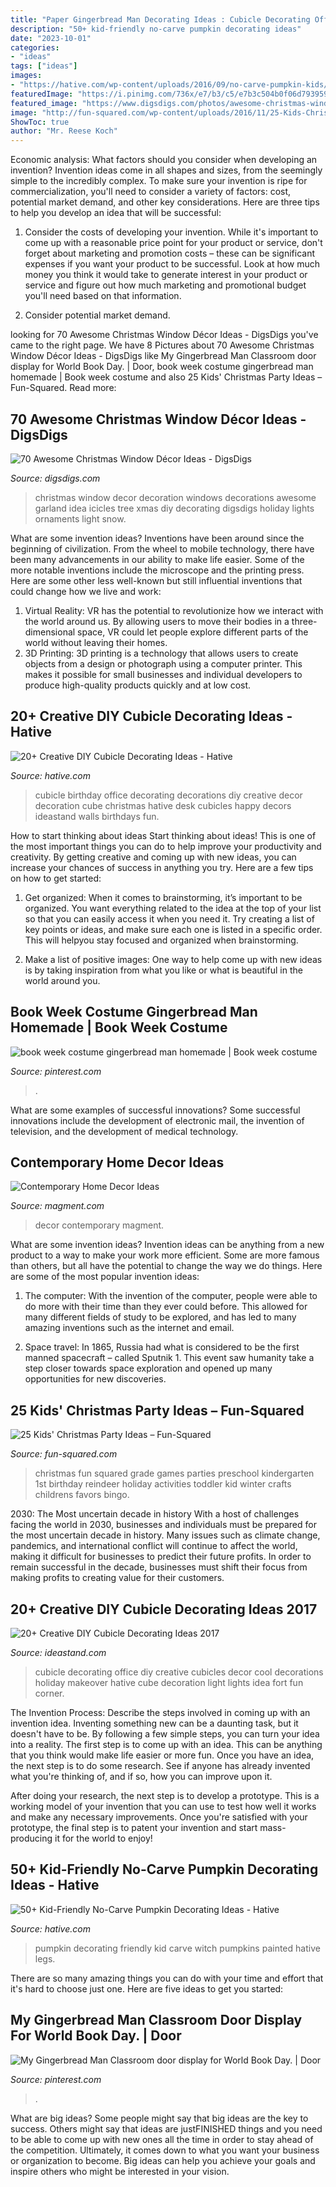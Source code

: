 ```yaml
---
title: "Paper Gingerbread Man Decorating Ideas : Cubicle Decorating Office Diy Creative Cubicles Decor Cool Decorations Holiday Makeover Hative Cube Decoration Light Lights Idea Fort Fun Corner"
description: "50+ kid-friendly no-carve pumpkin decorating ideas"
date: "2023-10-01"
categories:
- "ideas"
tags: ["ideas"]
images:
- "https://hative.com/wp-content/uploads/2016/09/no-carve-pumpkin-kids/32-no-carve-pumpkin-decorating.jpg"
featuredImage: "https://i.pinimg.com/736x/e7/b3/c5/e7b3c504b0f06d793959584508fc6165.jpg"
featured_image: "https://www.digsdigs.com/photos/awesome-christmas-window-decor-ideas-12.jpg"
image: "http://fun-squared.com/wp-content/uploads/2016/11/25-Kids-Christmas-Party-Ideas-Collage.png"
ShowToc: true
author: "Mr. Reese Koch"
---
```



Economic analysis: What factors should you consider when developing an invention?
Invention ideas come in all shapes and sizes, from the seemingly simple to the incredibly complex. To make sure your invention is ripe for commercialization, you'll need to consider a variety of factors: cost, potential market demand, and other key considerations. Here are three tips to help you develop an idea that will be successful: 
1. Consider the costs of developing your invention. While it's important to come up with a reasonable price point for your product or service, don't forget about marketing and promotion costs – these can be significant expenses if you want your product to be successful. Look at how much money you think it would take to generate interest in your product or service and figure out how much marketing and promotional budget you'll need based on that information.

2. Consider potential market demand.

	

		
looking for 70 Awesome Christmas Window Décor Ideas - DigsDigs you've came to the right page. We have 8 Pictures about 70 Awesome Christmas Window Décor Ideas - DigsDigs like My Gingerbread Man Classroom door display for World Book Day. | Door, book week costume gingerbread man homemade | Book week costume and also 25 Kids&#039; Christmas Party Ideas – Fun-Squared. Read more:
		
    
## 70 Awesome Christmas Window Décor Ideas - DigsDigs

<img loading=lazy src="https://www.digsdigs.com/photos/awesome-christmas-window-decor-ideas-12.jpg" onerror="this.onerror=null;this.src='https://tse1.mm.bing.net/th?id=OIP.mfMcCJcC8ggrYviTVAjvJQAAAA&amp;pid=15.1';" alt="70 Awesome Christmas Window Décor Ideas - DigsDigs">

_Source: digsdigs.com_

>christmas window decor decoration windows decorations awesome garland idea icicles tree xmas diy decorating digsdigs holiday lights ornaments light snow. 

	

What are some invention ideas?
Inventions have been around since the beginning of civilization. From the wheel to mobile technology, there have been many advancements in our ability to make life easier. Some of the more notable inventions include the microscope and the printing press. Here are some other less well-known but still influential inventions that could change how we live and work:
1) Virtual Reality: VR has the potential to revolutionize how we interact with the world around us. By allowing users to move their bodies in a three-dimensional space, VR could let people explore different parts of the world without leaving their homes.
2) 3D Printing: 3D printing is a technology that allows users to create objects from a design or photograph using a computer printer. This makes it possible for small businesses and individual developers to produce high-quality products quickly and at low cost.

    
## 20+ Creative DIY Cubicle Decorating Ideas - Hative

<img loading=lazy src="https://hative.com/wp-content/uploads/2014/06/cubicle-decorating-ideas/14-office-cubicle-decorating-ideas.jpg" onerror="this.onerror=null;this.src='https://tse3.mm.bing.net/th?id=OIP.dUqfod3d79Gb1u8tJGB9AgHaJ4&amp;pid=15.1';" alt="20+ Creative DIY Cubicle Decorating Ideas - Hative">

_Source: hative.com_

>cubicle birthday office decorating decorations diy creative decor decoration cube christmas hative desk cubicles happy decors ideastand walls birthdays fun. 

	

How to start thinking about ideas
Start thinking about ideas! This is one of the most important things you can do to help improve your productivity and creativity. By getting creative and coming up with new ideas, you can increase your chances of success in anything you try. Here are a few tips on how to get started:
1. Get organized: When it comes to brainstorming, it’s important to be organized. You want everything related to the idea at the top of your list so that you can easily access it when you need it. Try creating a list of key points or ideas, and make sure each one is listed in a specific order. This will helpyou stay focused and organized when brainstorming.

2. Make a list of positive images: One way to help come up with new ideas is by taking inspiration from what you like or what is beautiful in the world around you.

    
## Book Week Costume Gingerbread Man Homemade | Book Week Costume

<img loading=lazy src="https://i.pinimg.com/736x/6e/14/7d/6e147de12723c86862c539df6565dcde.jpg" onerror="this.onerror=null;this.src='https://tse4.mm.bing.net/th?id=OIP.TP_i8vgwn_UWvEl-fZdRkAHaJ3&amp;pid=15.1';" alt="book week costume gingerbread man homemade | Book week costume">

_Source: pinterest.com_

>. 

	

What are some examples of successful innovations?
Some successful innovations include the development of electronic mail, the invention of television, and the development of medical technology.

    
## Contemporary Home Decor Ideas

<img loading=lazy src="https://www.magment.com/wp-content/uploads/2015/11/Contemporary-Home-Decor-15.jpg" onerror="this.onerror=null;this.src='https://tse3.mm.bing.net/th?id=OIP.VjyW7eyp5Jr07EFAQhaotwHaFj&amp;pid=15.1';" alt="Contemporary Home Decor Ideas">

_Source: magment.com_

>decor contemporary magment. 

	

What are some invention ideas?
Invention ideas can be anything from a new product to a way to make your work more efficient. Some are more famous than others, but all have the potential to change the way we do things. Here are some of the most popular invention ideas: 
1) The computer: With the invention of the computer, people were able to do more with their time than they ever could before. This allowed for many different fields of study to be explored, and has led to many amazing inventions such as the internet and email.

2) Space travel: In 1865, Russia had what is considered to be the first manned spacecraft – called Sputnik 1. This event saw humanity take a step closer towards space exploration and opened up many opportunities for new discoveries.

    
## 25 Kids&#039; Christmas Party Ideas – Fun-Squared

<img loading=lazy src="http://fun-squared.com/wp-content/uploads/2016/11/25-Kids-Christmas-Party-Ideas-Collage.png" onerror="this.onerror=null;this.src='https://tse4.mm.bing.net/th?id=OIP.oRGDrz4ApeKc_Cdw37bmawHaSh&amp;pid=15.1';" alt="25 Kids&#039; Christmas Party Ideas – Fun-Squared">

_Source: fun-squared.com_

>christmas fun squared grade games parties preschool kindergarten 1st birthday reindeer holiday activities toddler kid winter crafts childrens favors bingo. 

	

2030: The Most uncertain decade in history
With a host of challenges facing the world in 2030, businesses and individuals must be prepared for the most uncertain decade in history. Many issues such as climate change, pandemics, and international conflict will continue to affect the world, making it difficult for businesses to predict their future profits. In order to remain successful in the decade, businesses must shift their focus from making profits to creating value for their customers.

    
## 20+ Creative DIY Cubicle Decorating Ideas 2017

<img loading=lazy src="http://ideastand.com/wp-content/uploads/2014/06/cubicle-decorating-ideas/9-cubicle-decorating-ideas.jpg" onerror="this.onerror=null;this.src='https://tse2.mm.bing.net/th?id=OIP.eQcSJ5CTJQ9oju5gVP9mcAHaJ4&amp;pid=15.1';" alt="20+ Creative DIY Cubicle Decorating Ideas 2017">

_Source: ideastand.com_

>cubicle decorating office diy creative cubicles decor cool decorations holiday makeover hative cube decoration light lights idea fort fun corner. 

	

The Invention Process: Describe the steps involved in coming up with an invention idea.
Inventing something new can be a daunting task, but it doesn't have to be. By following a few simple steps, you can turn your idea into a reality.
The first step is to come up with an idea. This can be anything that you think would make life easier or more fun. Once you have an idea, the next step is to do some research. See if anyone has already invented what you're thinking of, and if so, how you can improve upon it.

After doing your research, the next step is to develop a prototype. This is a working model of your invention that you can use to test how well it works and make any necessary improvements. Once you're satisfied with your prototype, the final step is to patent your invention and start mass-producing it for the world to enjoy!

    
## 50+ Kid-Friendly No-Carve Pumpkin Decorating Ideas - Hative

<img loading=lazy src="https://hative.com/wp-content/uploads/2016/09/no-carve-pumpkin-kids/32-no-carve-pumpkin-decorating.jpg" onerror="this.onerror=null;this.src='https://tse3.mm.bing.net/th?id=OIP.-lIMfDECIHYPNpcoOn0eOgHaIO&amp;pid=15.1';" alt="50+ Kid-Friendly No-Carve Pumpkin Decorating Ideas - Hative">

_Source: hative.com_

>pumpkin decorating friendly kid carve witch pumpkins painted hative legs. 

	

There are so many amazing things you can do with your time and effort that it's hard to choose just one. Here are five ideas to get you started: 

    
## My Gingerbread Man Classroom Door Display For World Book Day. | Door

<img loading=lazy src="https://i.pinimg.com/736x/e7/b3/c5/e7b3c504b0f06d793959584508fc6165.jpg" onerror="this.onerror=null;this.src='https://tse4.mm.bing.net/th?id=OIP.6SEqW8MDTdqf4IDQBG7WzAHaKS&amp;pid=15.1';" alt="My Gingerbread Man Classroom door display for World Book Day. | Door">

_Source: pinterest.com_

>. 

	

What are big ideas?
Some people might say that big ideas are the key to success. Others might say that ideas are justFINISHED things and you need to be able to come up with new ones all the time in order to stay ahead of the competition. Ultimately, it comes down to what you want your business or organization to become. Big ideas can help you achieve your goals and inspire others who might be interested in your vision.

